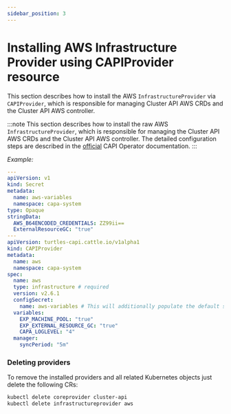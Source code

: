 ```yaml
---
sidebar_position: 3
---
```


# Installing AWS Infrastructure Provider using CAPIProvider resource

This section describes how to install the AWS `InfrastructureProvider` via `CAPIProvider`, which is responsible for managing Cluster API AWS CRDs and the Cluster API AWS controller.

:::note
This section describes how to install the raw AWS `InfrastructureProvider`, which is responsible for managing the Cluster API AWS CRDs and the Cluster API AWS controller. The detailed configuration steps are described in the [official](https://cluster-api-operator.sigs.k8s.io/03_topics/03_basic-cluster-api-provider-installation/02_installing-capz#installing-azure-infrastructure-provider) CAPI Operator documentation.
:::

*Example:*

```yaml
---
apiVersion: v1
kind: Secret
metadata:
  name: aws-variables
  namespace: capa-system
type: Opaque
stringData:
  AWS_B64ENCODED_CREDENTIALS: ZZ99ii==
  ExternalResourceGC: "true"
---
apiVersion: turtles-capi.cattle.io/v1alpha1
kind: CAPIProvider
metadata:
  name: aws
  namespace: capa-system
spec:
  name: aws
  type: infrastructure # required
  version: v2.6.1
  configSecret:
    name: aws-variables # This will additionally populate the default set of feature gates for the provider inside the secret
  variables:
    EXP_MACHINE_POOL: "true"
    EXP_EXTERNAL_RESOURCE_GC: "true"
    CAPA_LOGLEVEL: "4"
  manager:
    syncPeriod: "5m"
```

### Deleting providers

To remove the installed providers and all related Kubernetes objects just delete the following CRs:

```bash
kubectl delete coreprovider cluster-api
kubectl delete infrastructureprovider aws
```
